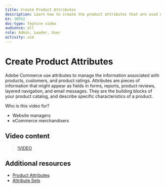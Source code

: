 ```yaml
---
title: Create Product Attributes
description: Learn how to create the product attributes that are used manage the information associated with products, customers, and product ratings.
kt: 10552
doc-type: feature video
audience: all
role: Admin, Leader, User
activity: use
---
```

# Create Product Attributes

Adobe Commerce use attributes to manage the information associated with products, customers, and product ratings. Attributes are pieces of information that might appear as fields in forms, reports, product reviews, layered navigation, and email messages. They are the building blocks of your product catalog, and describe specific characteristics of a product. 

Who is this video for?

- Website managers
- eCommerce merchandisers

## Video content

>[!VIDEO](https://video.tv.adobe.com/v/343749?quality=12&learn=on)

## Additional resources

- [Product Attributes](https://docs.magento.com/user-guide/catalog/product-attributes.html)
- [Attribute Sets](https://docs.magento.com/user-guide/stores/attribute-sets.html)
